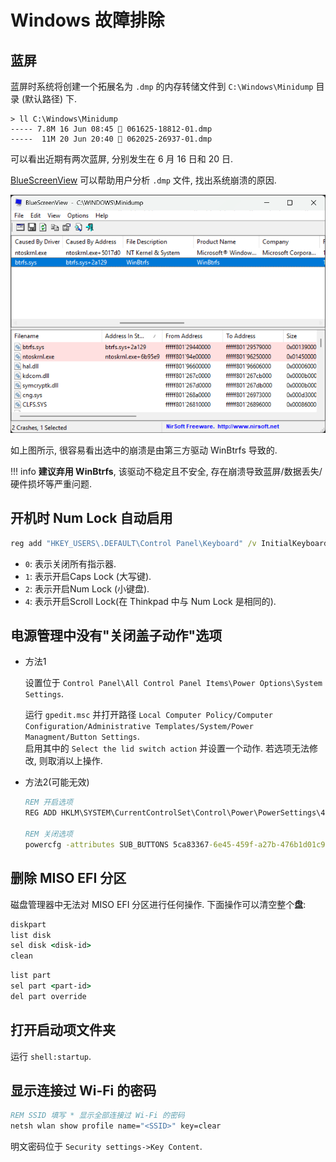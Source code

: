 # Windows 故障排除

## 蓝屏

蓝屏时系统将创建一个拓展名为 `.dmp` 的内存转储文件到 `C:\Windows\Minidump` 目录 (默认路径) 下.

```console
> ll C:\Windows\Minidump
----- 7.8M 16 Jun 08:45  061625-18812-01.dmp
-----  11M 20 Jun 20:40  062025-26937-01.dmp
```

可以看出近期有两次蓝屏, 分别发生在 6 月 16 日和 20 日.

[BlueScreenView](https://www.nirsoft.net/utils/blue_screen_view.html) 可以帮助用户分析 `.dmp` 文件, 找出系统崩溃的原因.

![BlueScreenView 截图](assets/bluescreenview.png)

如上图所示, 很容易看出选中的崩溃是由第三方驱动 WinBtrfs 导致的.

!!! info
    **建议弃用 WinBtrfs**, 该驱动不稳定且不安全, 存在崩溃导致蓝屏/数据丢失/硬件损坏等严重问题.

## 开机时 Num Lock 自动启用

```bat
reg add "HKEY_USERS\.DEFAULT\Control Panel\Keyboard" /v InitialKeyboardIndicators /t REG_DWORD /d 0 /f
```

- `0`: 表示关闭所有指示器.
- `1`: 表示开启Caps Lock (大写键).
- `2`: 表示开启Num Lock (小键盘).
- `4`: 表示开启Scroll Lock(在 Thinkpad 中与 Num Lock 是相同的).

## 电源管理中没有"关闭盖子动作"选项

- 方法1

    设置位于 `Control Panel\All Control Panel Items\Power Options\System Settings`.

    运行 `gpedit.msc` 并打开路径 `Local Computer Policy/Computer Configuration/Administrative Templates/System/Power Managment/Button Settings`.  
    启用其中的 `Select the lid switch action` 并设置一个动作.
    若选项无法修改, 则取消以上操作.  

- 方法2(可能无效)

    ```bat
    REM 开启选项
    REG ADD HKLM\SYSTEM\CurrentControlSet\Control\Power\PowerSettings\4f971e89-eebd-4455-a8de-9e59040e7347\5ca83367-6e45-459f-a27b-476b1d01c936 /v Attributes /t REG_DWORD /d 2 /f

    REM 关闭选项
    powercfg -attributes SUB_BUTTONS 5ca83367-6e45-459f-a27b-476b1d01c936 +ATTRIB_HIDE
    ```

## 删除 MISO EFI 分区

磁盘管理器中无法对 MISO EFI 分区进行任何操作. 下面操作可以清空整个**盘**:

```bat
diskpart
list disk
sel disk <disk-id>
clean
```

```bat
list part
sel part <part-id>
del part override
```

## 打开启动项文件夹

运行 `shell:startup`.

## 显示连接过 Wi-Fi 的密码

```bat
REM SSID 填写 * 显示全部连接过 Wi-Fi 的密码
netsh wlan show profile name="<SSID>" key=clear
```

明文密码位于 `Security settings->Key Content`.
